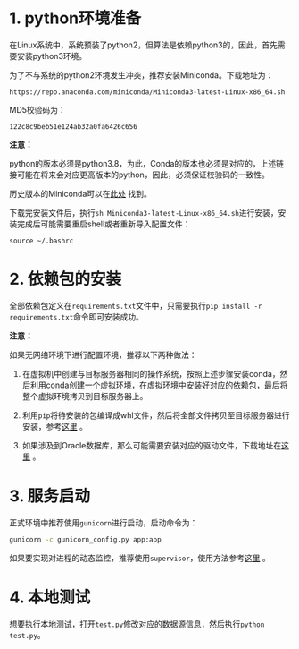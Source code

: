 # 1. python环境准备

在Linux系统中，系统预装了python2，但算法是依赖python3的，因此，首先需要安装python3环境。

为了不与系统的python2环境发生冲突，推荐安装Miniconda。下载地址为：
```
https://repo.anaconda.com/miniconda/Miniconda3-latest-Linux-x86_64.sh
```

MD5校验码为：
```
122c8c9beb51e124ab32a0fa6426c656
```

**注意：**

python的版本必须是python3.8，为此，Conda的版本也必须是对应的，上述链接可能在将来会对应更高版本的python，因此，必须保证校验码的一致性。

历史版本的Miniconda可以在[此处](https://repo.anaconda.com/miniconda/) 找到。


下载完安装文件后，执行`sh Miniconda3-latest-Linux-x86_64.sh`进行安装，安装完成后可能需要重启shell或者重新导入配置文件：
```
source ~/.bashrc
```

# 2. 依赖包的安装

全部依赖包定义在`requirements.txt`文件中，只需要执行`pip install -r requirements.txt`命令即可安装成功。

**注意：**

如果无网络环境下进行配置环境，推荐以下两种做法：

1. 在虚拟机中创建与目标服务器相同的操作系统，按照上述步骤安装conda，然后利用conda创建一个虚拟环境，在虚拟环境中安装好对应的依赖包，最后将整个虚拟环境拷贝到目标服务器上。

2. 利用`pip`将待安装的包编译成whl文件，然后将全部文件拷贝至目标服务器进行安装，参考[这里](https://blog.csdn.net/SunJW_2017/article/details/103222205) 。

3. 如果涉及到Oracle数据库，那么可能需要安装对应的驱动文件，下载地址在[这里](https://www.oracle.com/database/technologies/instant-client/linux-x86-64-downloads.html) 。

# 3. 服务启动

正式环境中推荐使用`gunicorn`进行启动，启动命令为：
```cmd
gunicorn -c gunicorn_config.py app:app
```

如果要实现对进程的动态监控，推荐使用`supervisor`，使用方法参考[这里](https://blog.csdn.net/SunJW_2017/article/details/114533853) 。

# 4. 本地测试
想要执行本地测试，打开`test.py`修改对应的数据源信息，然后执行`python test.py`。